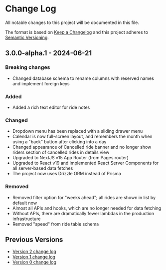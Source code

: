 # Change Log

All notable changes to this project will be documented in this file.

The format is based on [Keep a Changelog](http://keepachangelog.com/)
and this project adheres to [Semantic Versioning](http://semver.org/).

## 3.0.0-alpha.1 - 2024-06-21

### Breaking changes

- Changed database schema to rename columns with reserved names and implement foreign keys

### Added

- Added a rich text editor for ride notes

### Changed

- Dropdown menu has been replaced with a sliding drawer menu
- Calendar is now full-screen layout, and remembers the month when using a "back" button after clicking into a day
- Changed appearance of Cancelled ride banner and no longer show riders section of cancelled rides in details view
- Upgraded to NextJS v15 App Router (from Pages router)
- Upgraded to React v19 and implemented React Server Components for all server-based data fetches
- The project now uses Drizzle ORM instead of Prisma

### Removed

- Removed filter option for "weeks ahead"; all rides are shown in list by default now
- Almost all APIs and hooks, which are no longer needed for data fetching
- Without APIs, there are dramatically fewer lambdas in the production infrastructure
- Removed "speed" from ride table schema

## Previous Versions

- [Version 2 change log](./CHANGELOG-v2.md)
- [Version 1 change log](./CHANGELOG-v1.md)
- [Version 0 change log](./CHANGELOG-v0.md)

